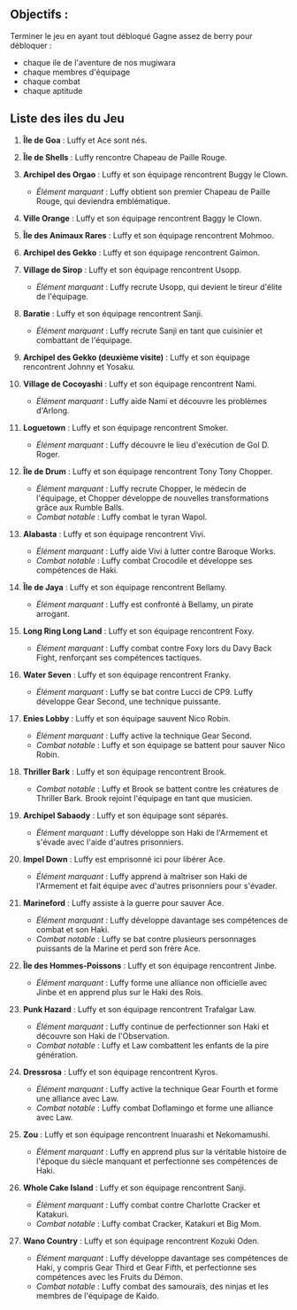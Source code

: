 ## Objectifs :
Terminer le jeu en ayant tout débloqué 
Gagne assez de berry pour débloquer :
- chaque ile de l'aventure de nos mugiwara
- chaque membres d'équipage
- chaque combat
- chaque aptitude


## Liste des iles du Jeu 
1. **Île de Goa** : Luffy et Ace sont nés.

2. **Île de Shells** : Luffy rencontre Chapeau de Paille Rouge.

3. **Archipel des Orgao** : Luffy et son équipage rencontrent Buggy le Clown.
   - *Élément marquant* : Luffy obtient son premier Chapeau de Paille Rouge, qui deviendra emblématique.

4. **Ville Orange** : Luffy et son équipage rencontrent Baggy le Clown.

5. **Île des Animaux Rares** : Luffy et son équipage rencontrent Mohmoo.

6. **Archipel des Gekko** : Luffy et son équipage rencontrent Gaimon.

7. **Village de Sirop** : Luffy et son équipage rencontrent Usopp.
   - *Élément marquant* : Luffy recrute Usopp, qui devient le tireur d'élite de l'équipage.
   
8. **Baratie** : Luffy et son équipage rencontrent Sanji.
   - *Élément marquant* : Luffy recrute Sanji en tant que cuisinier et combattant de l'équipage.

9. **Archipel des Gekko (deuxième visite)** : Luffy et son équipage rencontrent Johnny et Yosaku.

10. **Village de Cocoyashi** : Luffy et son équipage rencontrent Nami.
    - *Élément marquant* : Luffy aide Nami et découvre les problèmes d'Arlong.

11. **Loguetown** : Luffy et son équipage rencontrent Smoker.
    - *Élément marquant* : Luffy découvre le lieu d'exécution de Gol D. Roger.

12. **Île de Drum** : Luffy et son équipage rencontrent Tony Tony Chopper.
    - *Élément marquant* : Luffy recrute Chopper, le médecin de l'équipage, et Chopper développe de nouvelles transformations grâce aux Rumble Balls.
    - *Combat notable* : Luffy combat le tyran Wapol.

13. **Alabasta** : Luffy et son équipage rencontrent Vivi.
    - *Élément marquant* : Luffy aide Vivi à lutter contre Baroque Works.
    - *Combat notable* : Luffy combat Crocodile et développe ses compétences de Haki.

14. **Île de Jaya** : Luffy et son équipage rencontrent Bellamy.
    - *Élément marquant* : Luffy est confronté à Bellamy, un pirate arrogant.

15. **Long Ring Long Land** : Luffy et son équipage rencontrent Foxy.
    - *Élément marquant* : Luffy combat contre Foxy lors du Davy Back Fight, renforçant ses compétences tactiques.

16. **Water Seven** : Luffy et son équipage rencontrent Franky.
    - *Élément marquant* : Luffy se bat contre Lucci de CP9. Luffy développe Gear Second, une technique puissante.

17. **Enies Lobby** : Luffy et son équipage sauvent Nico Robin.
    - *Élément marquant* : Luffy active la technique Gear Second.
    - *Combat notable* : Luffy et son équipage se battent pour sauver Nico Robin.

18. **Thriller Bark** : Luffy et son équipage rencontrent Brook.
    - *Combat notable* : Luffy et Brook se battent contre les créatures de Thriller Bark. Brook rejoint l'équipage en tant que musicien.

19. **Archipel Sabaody** : Luffy et son équipage sont séparés.
    - *Élément marquant* : Luffy développe son Haki de l'Armement et s'évade avec l'aide d'autres prisonniers.

20. **Impel Down** : Luffy est emprisonné ici pour libérer Ace.
    - *Élément marquant* : Luffy apprend à maîtriser son Haki de l'Armement et fait équipe avec d'autres prisonniers pour s'évader.

21. **Marineford** : Luffy assiste à la guerre pour sauver Ace.
    - *Élément marquant* : Luffy développe davantage ses compétences de combat et son Haki.
    - *Combat notable* : Luffy se bat contre plusieurs personnages puissants de la Marine et perd son frère Ace.

22. **Île des Hommes-Poissons** : Luffy et son équipage rencontrent Jinbe.
    - *Élément marquant* : Luffy forme une alliance non officielle avec Jinbe et en apprend plus sur le Haki des Rois.

23. **Punk Hazard** : Luffy et son équipage rencontrent Trafalgar Law.
    - *Élément marquant* : Luffy continue de perfectionner son Haki et découvre son Haki de l'Observation.
    - *Combat notable* : Luffy et Law combattent les enfants de la pire génération.

24. **Dressrosa** : Luffy et son équipage rencontrent Kyros.
    - *Élément marquant* : Luffy active la technique Gear Fourth et forme une alliance avec Law.
    - *Combat notable* : Luffy combat Doflamingo et forme une alliance avec Law.

25. **Zou** : Luffy et son équipage rencontrent Inuarashi et Nekomamushi.
    - *Élément marquant* : Luffy en apprend plus sur la véritable histoire de l'époque du siècle manquant et perfectionne ses compétences de Haki.

26. **Whole Cake Island** : Luffy et son équipage rencontrent Sanji.
    - *Élément marquant* : Luffy combat contre Charlotte Cracker et Katakuri.
    - *Combat notable* : Luffy combat Cracker, Katakuri et Big Mom.

27. **Wano Country** : Luffy et son équipage rencontrent Kozuki Oden.
    - *Élément marquant* : Luffy développe davantage ses compétences de Haki, y compris Gear Third et Gear Fifth, et perfectionne ses compétences avec les Fruits du Démon.
    - *Combat notable* : Luffy combat des samouraïs, des ninjas et les membres de l'équipage de Kaido.
